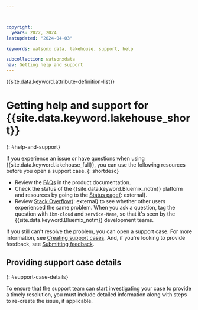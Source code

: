 ```yaml
---



copyright:
  years: 2022, 2024
lastupdated: "2024-04-03"

keywords: watsonx data, lakehouse, support, help

subcollection: watsonxdata
nav: Getting help and support
---
```


{{site.data.keyword.attribute-definition-list}}



# Getting help and support for {{site.data.keyword.lakehouse_short}}
{: #help-and-support}

If you experience an issue or have questions when using {{site.data.keyword.lakehouse_full}}, you can use the following resources before you open a support case.
{: shortdesc}

* Review the [FAQs](/docs/watsonxdata?topic=watsonxdata-faqs) in the product documentation.
* Check the status of the {{site.data.keyword.Bluemix_notm}} platform and resources by going to the [Status page](https://cloud.ibm.com/status){: external}.
* Review [Stack Overflow](https://stackoverflow.com/questions/tagged/ibm-cloud){: external} to see whether other users experienced the same problem. When you ask a question, tag the question with `ibm-cloud` and `service-Name`, so that it's seen by the {{site.data.keyword.Bluemix_notm}} development teams.


If you still can't resolve the problem, you can open a support case. For more information, see [Creating support cases](/docs/get-support?topic=get-support-open-case). And, if you're looking to provide feedback, see [Submitting feedback](/docs/overview?topic=overview-feedback).


## Providing support case details
{: #support-case-details}

To ensure that the support team can start investigating your case to provide a timely resolution, you must include detailed information along with steps to re-create the issue, if applicable.

